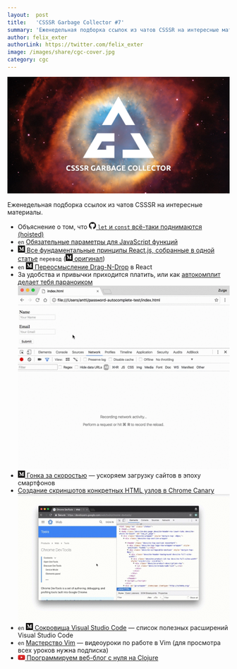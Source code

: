 ```yaml
---
layout:  post
title:   'CSSSR Garbage Collector #7'
summary: 'Еженедельная подборка ссылок из чатов CSSSR на интересные материалы'
author: felix_exter
authorLink: https://twitter.com/felix_exter
image: /images/share/cgc-cover.jpg
category: cgc
---
```


[github]: /images/icons/github.png
[medium]: /images/icons/medium.png
[yt]: /images/icons/youtube.png

![CSSSR Garbage Collector](/images/share/cgc-cover.jpg)

Еженедельная подборка ссылок из чатов CSSSR на интересные материалы.

- Объяснение о том, что [![github] `let` и `const` всё-таки поднимаются (hoisted)](https://github.com/getify/You-Dont-Know-JS/issues/1132#issuecomment-325695891)
- `en` [Обязательные параметры для JavaScript функций](https://davidwalsh.name/javascript-function-parameters)
- [![medium] Все фундаментальные принципы React.js, собранные в одной статье](https://medium.com/@divermak/все-фундаментальные-принципы-react-js-собранные-в-одной-статье-ec6a97bfd1bf) `перевод` ([![medium] оригинал](https://medium.freecodecamp.org/all-the-fundamental-react-js-concepts-jammed-into-this-single-medium-article-c83f9b53eac2))
- `en` [![medium] Переосмысление Drag-N-Drop](https://medium.com/@alexandereardon/rethinking-drag-and-drop-d9f5770b4e6b) в React
- За удобства и привычки приходится платить, или как [автокомплит делает тебя параноиком](https://twitter.com/anttiviljami/status/816585860661518336)
    ![Автокомплит](/images/autocomplete.gif)
- [![medium] Гонка за скоростью](https://medium.com/devschacht/speeding-up-loading-in-the-era-of-smartphones-f9fa0f6ac672) — ускоряем загрузку сайтов в эпоху смартфонов
- [Создание скриншотов конкретных HTML узлов в Chrome Canary](https://twitter.com/ChromeDevTools/status/902662330240057344)
    ![DevTools Screenshot](/images/devtools-screenshot.gif)
- `en` [![medium] Сокровища Visual Studio Code](https://medium.com/wehkamp-techblog/visual-studio-code-treasures-1accae07c60a) — список полезных расширений Visual Studio Code
- `en` [Мастерство Vim](https://laracasts.com/series/vim-mastery) — видеоуроки по работе в Vim (для просмотра всех уроков нужна подписка)
- [![yt] Программируем веб-блог с нуля на Clojure](https://www.youtube.com/watch?v=YZzkQW9Unvo)
